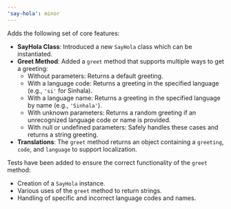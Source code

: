 ```yaml
---
'say-hola': minor
---
```


Adds the following set of core features:

- **SayHola Class**: Introduced a new `SayHola` class which can be instantiated.
- **Greet Method**: Added a `greet` method that supports multiple ways to get a greeting:
  - Without parameters: Returns a default greeting.
  - With a language code: Returns a greeting in the specified language (e.g., `'si'` for Sinhala).
  - With a language name: Returns a greeting in the specified language by name (e.g., `'Sinhala'`).
  - With unknown parameters: Returns a random greeting if an unrecognized language code or name is provided.
  - With null or undefined parameters: Safely handles these cases and returns a string greeting.
- **Translations**: The `greet` method returns an object containing a `greeting`, `code`, and `language` to support localization.

Tests have been added to ensure the correct functionality of the `greet` method:

- Creation of a `SayHola` instance.
- Various uses of the `greet` method to return strings.
- Handling of specific and incorrect language codes and names.
